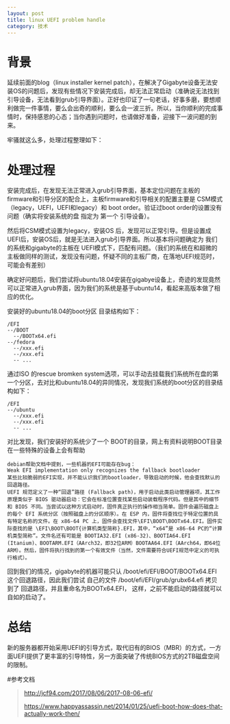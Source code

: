 ```yaml
---
layout: post
title: linux UEFI problem handle
category: 技术
---
```




# 背景

延续前面的blog（linux installer kernel patch），在解决了Gigabyte设备无法安装OS的问题后，发现有些情况下安装完成后，却无法正常启动（准确说无法找到引导设备，无法看到grub引导界面）。正好也印证了一句老话，好事多磨，要想顺利做完一件事情，要么会出奇的顺利，要么会一波三折。所以，当你顺利的完成事情时，保持感恩的心态；当你遇到问题时，也请做好准备，迎接下一波问题的到来。

牢骚就这么多，处理过程整理如下：



# 处理过程

安装完成后，在发现无法正常进入grub引导界面，基本定位问题在主板的firmware和引导分区的配合上，主板firmware和引导相关的配置主要是 CSM模式（legacy，UEFI，UEFI和legacy）和 boot order。验证过boot order的设置没有问题（确实将安装系统的盘 指定为 第一个 引导设备）。

然后将CSM模式设置为legacy，安装OS 后，发现可以正常引导。但是设置成UEFI后，安装OS后，就是无法进入grub引导界面。所以基本将问题确定为 我们的系统和gigabyte的主板在 UEFI模式下，匹配有问题。（我们的系统在和超微的主板做同样的测试，发现没有问题，怀疑不同的主板厂商，在落地UEFI规范时，可能会有差别）

确定好问题后，我们尝试将ubuntu18.04安装在gigabye设备上，奇迹的发现竟然可以正常进入grub界面，因为我们的系统是基于ubuntu14，看起来高版本做了相应的优化。

安装好的ubuntu18.04的boot分区 目录结构如下：

```
/EFI
--/BOOT
  --/BOOTx64.efi
--/fedora
  --/xxx.efi
  --/xxx.efi
  -- ...
```



通过ISO 的rescue bromken system选项，可以手动去挂载我们系统所在盘的第一个分区，去对比和ubuntu18.04的异同情况，发现我们系统的boot分区的目录结构如下：

```
/EFI
--/ubuntu
  --/xxx.efi
  --/xxx.efi
  -- ...
```

对比发现，我们安装好的系统少了一个 BOOT的目录，网上有资料说明BOOT目录在一些特殊的设备上会有帮助

```
debian帮助文档中提到，一些机器的EFI可能存在bug：
Weak EFI implementation only recognizes the fallback bootloader
某些比较脆弱的EFI实现，并不能认识我们的bootloader，导致启动的时候，他会查找默认的回退路径。
UEFI 规范定义了一种“回退”路径 (Fallback path)，用于启动此类启动管理器项，其工作原理类似于 BIOS 驱动器启动：它会在标准位置查找某些启动装载程序代码。但是其中的细节和 BIOS 不同。当尝试以这种方式启动时，固件真正执行的操作相当简单。固件会遍历磁盘上的每个 EFI 系统分区（按照磁盘上的分区顺序）。在 ESP 内，固件将查找位于特定位置的具有特定名称的文件。在 x86-64 PC 上，固件会查找文件\EFI\BOOT\BOOTx64.EFI。固件实际查找的是 \EFI\BOOT\BOOT{计算机类型简称}.EFI，其中，“x64”是 x86-64 PC的“计算机类型简称”。文件名还有可能是 BOOTIA32.EFI (x86-32)、BOOTIA64.EFI (Itanium)、BOOTARM.EFI（AArch32，即32位ARM）BOOTAA64.EFI（AArch64，即64位ARM）。然后，固件将执行找到的第一个有效文件（当然，文件需要符合UEFI规范中定义的可执行格式）。
```

回到我们的情况，gigabyte的机器可能只认 /boot/efi/EFI/BOOT/BOOTx64.EFI 这个回退路径，因此我们尝试 自己的文件 /boot/efi/EFI/grub/grubx64.efi 拷贝到了 回退路径，并且重命名为BOOTx64.EFI， 这样，之前不能启动的路径就可以自如的启动了。



# 总结

新的服务器都开始采用UEFI的引导方式，取代旧有的BIOS（MBR）的方式，一方面UEFI提供了更丰富的引导特性，另一方面突破了传统BIOS方式的2TB磁盘空间的限制。







#参考文档

> <http://jcf94.com/2017/08/06/2017-08-06-efi/>
>
> <https://www.happyassassin.net/2014/01/25/uefi-boot-how-does-that-actually-work-then/>
>
> 